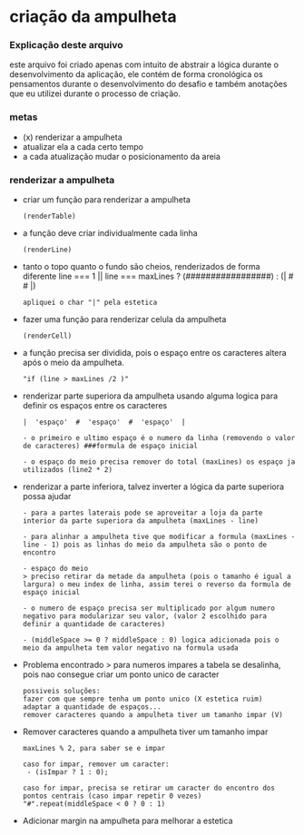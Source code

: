 # criação da ampulheta

### Explicação deste arquivo

este arquivo foi criado apenas com intuito de abstrair a lógica durante o desenvolvimento da aplicação, ele contém de forma cronológica os pensamentos durante o desenvolvimento do desafio e também anotações que eu utilizei durante o processo de criação.

### metas

- (x) renderizar a ampulheta
- atualizar ela a cada certo tempo
- a cada atualização mudar o posicionamento da areia

### renderizar a ampulheta

- criar um função para renderizar a ampulheta

      (renderTable)

- a função deve criar individualmente cada linha

      (renderLine)

- tanto o topo quanto o fundo são cheios, renderizados de forma diferente
  line === 1 || line === maxLines ?
  (#################) :
  (| # # |)

      apliquei o char "|" pela estetica

- fazer uma função para renderizar celula da ampulheta

      (renderCell)

- a função precisa ser dividida, pois o espaço entre os caracteres altera após o meio da ampulheta.

      "if (line > maxLines /2 )"

- renderizar parte superiora da ampulheta usando alguma logica para definir os espaços entre os caracteres

      |  'espaço'  #  'espaço'  #  'espaço'  |

      - o primeiro e ultimo espaço é o numero da linha (removendo o valor de caracteres) ###formula de espaço inicial

      - o espaço do meio precisa remover do total (maxLines) os espaço ja utilizados (line2 * 2)

- renderizar a parte inferiora, talvez inverter a lógica da parte superiora possa ajudar

      - para a partes laterais pode se aproveitar a loja da parte interior da parte superiora da ampulheta (maxLines - line)

      - para alinhar a ampulheta tive que modificar a formula (maxLines - line - 1) pois as linhas do meio da ampulheta são o ponto de encontro

      - espaço do meio
      > preciso retirar da metade da ampulheta (pois o tamanho é igual a largura) o meu index de linha, assim terei o reverso da formula de espaço inicial

      - o numero de espaço precisa ser multiplicado por algum numero negativo para modularizar seu valor, (valor 2 escolhido para definir a quantidade de caracteres)

      - (middleSpace >= 0 ? middleSpace : 0) logica adicionada pois o meio da ampulheta tem valor negativo na formula usada

- Problema encontrado > para numeros impares a tabela se desalinha, pois nao consegue criar um ponto unico de caracter

      possiveis soluções:
      fazer com que sempre tenha um ponto unico (X estetica ruim)
      adaptar a quantidade de espaços...
      remover caracteres quando a ampulheta tiver um tamanho impar (V)

- Remover caracteres quando a ampulheta tiver um tamanho impar

      maxLines % 2, para saber se e impar

      caso for impar, remover um caracter:
       - (isImpar ? 1 : 0);

      caso for impar, precisa se retirar um caracter do encontro dos pontos centrais (caso impar repetir 0 vezes)
      "#".repeat(middleSpace < 0 ? 0 : 1)

- Adicionar margin na ampulheta para melhorar a estetica
